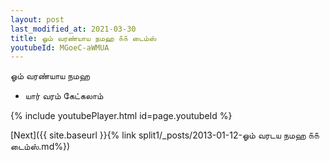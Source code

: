 ```yaml
---
layout: post
last_modified_at: 2021-03-30
title: ஓம் வரண்யாய நமஹ ௧௧ டைம்ஸ்
youtubeId: MGoeC-aWMUA
---
```

 
 
 ஓம் வரண்யாய நமஹ  
 
 -  யார் வரம் கேட்கலாம் 
 
  
 
  
 
 
 
 
 
 


{% include youtubePlayer.html id=page.youtubeId %}
 
[Next]({{ site.baseurl }}{% link  split1/_posts/2013-01-12-ஓம் வரடய நமஹ ௧௧ டைம்ஸ்.md%})
 
